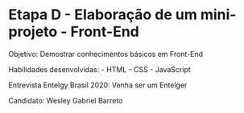 #  Etapa D - Elaboração de um mini-projeto - Front-End

Objetivo: Demostrar conhecimentos básicos em Front-End

Habilidades desenvolvidas: 
			- HTML
			- CSS
			- JavaScript


Entrevista Entelgy Brasil 2020: Venha ser um Entelger

Candidato: Wesley Gabriel Barreto










